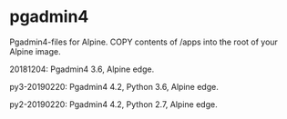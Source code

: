 # pgadmin4
Pgadmin4-files for Alpine. COPY contents of /apps into the root of your Alpine image.

20181204: Pgadmin4 3.6, Alpine edge.

py3-20190220: Pgadmin4 4.2, Python 3.6, Alpine edge.

py2-20190220: Pgadmin4 4.2, Python 2.7, Alpine edge.
